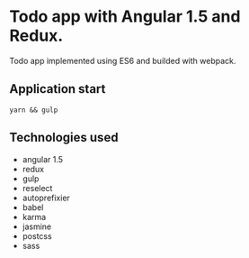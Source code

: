 # Todo app with Angular 1.5 and Redux.
Todo app implemented using ES6 and builded with webpack.

## Application start
```
yarn && gulp
```

## Technologies used
- angular 1.5
- redux
- gulp
- reselect
- autoprefixier
- babel
- karma
- jasmine 
- postcss
- sass
